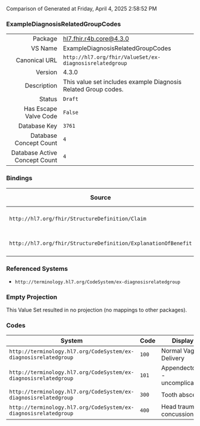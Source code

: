 Comparison of 
Generated at Friday, April 4, 2025 2:58:52 PM

### ExampleDiagnosisRelatedGroupCodes

|      |     |
| ---: | --- |
| Package | hl7.fhir.r4b.core@4.3.0 |
| VS Name | ExampleDiagnosisRelatedGroupCodes |
| Canonical URL | `http://hl7.org/fhir/ValueSet/ex-diagnosisrelatedgroup` |
| Version | 4.3.0 |
| Description | This value set includes example Diagnosis Related Group codes. |
| Status | `Draft` |
| Has Escape Valve Code | `False` |
| Database Key | `3761` |
| Database Concept Count | `4` |
| Database Active Concept Count | `4` |
### Bindings

| Source | Element | Binding | Strength | Element Short |
| ------ | ------- | ------- | -------- | ------------- |
| `http://hl7.org/fhir/StructureDefinition/Claim` | `Claim.diagnosis.packageCode` | `http://hl7.org/fhir/ValueSet/ex-diagnosisrelatedgroup` | `Example` | Package billing code |
| `http://hl7.org/fhir/StructureDefinition/ExplanationOfBenefit` | `ExplanationOfBenefit.diagnosis.packageCode` | `http://hl7.org/fhir/ValueSet/ex-diagnosisrelatedgroup` | `Example` | Package billing code |

### Referenced Systems

* `http://terminology.hl7.org/CodeSystem/ex-diagnosisrelatedgroup`
### Empty Projection

This Value Set resulted in no projection (no mappings to other packages).

### Codes

| System | Code | Display |
| ------ | ---- | ------- |
| `http://terminology.hl7.org/CodeSystem/ex-diagnosisrelatedgroup` | `100` | Normal Vaginal Delivery |
| `http://terminology.hl7.org/CodeSystem/ex-diagnosisrelatedgroup` | `101` | Appendectomy - uncomplicated |
| `http://terminology.hl7.org/CodeSystem/ex-diagnosisrelatedgroup` | `300` | Tooth abscess |
| `http://terminology.hl7.org/CodeSystem/ex-diagnosisrelatedgroup` | `400` | Head trauma - concussion |
